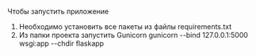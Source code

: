 Чтобы запустить приложение
1. Необходимо установить все пакеты из файлы requirements.txt
2. Из папки проекта запустить Gunicorn
gunicorn --bind 127.0.0.1:5000 wsgi:app --chdir flaskapp
